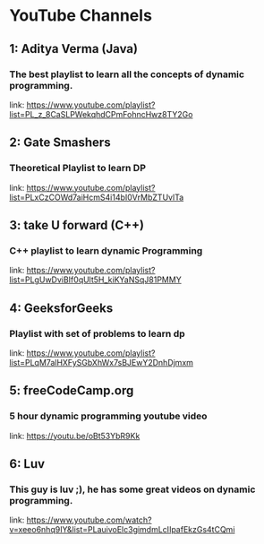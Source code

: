 # YouTube Channels

## 1: Aditya Verma (Java)
### The best playlist to learn all the concepts of dynamic programming.
link: https://www.youtube.com/playlist?list=PL_z_8CaSLPWekqhdCPmFohncHwz8TY2Go

## 2: Gate Smashers
### Theoretical Playlist to learn DP
link: https://www.youtube.com/playlist?list=PLxCzCOWd7aiHcmS4i14bI0VrMbZTUvlTa

## 3: take U forward (C++)
### C++ playlist to learn dynamic Programming
link: https://www.youtube.com/playlist?list=PLgUwDviBIf0qUlt5H_kiKYaNSqJ81PMMY

## 4: GeeksforGeeks
### Playlist with set of problems to learn dp
link: https://www.youtube.com/playlist?list=PLqM7alHXFySGbXhWx7sBJEwY2DnhDjmxm

## 5: freeCodeCamp.org
### 5 hour dynamic programming youtube video
link: https://youtu.be/oBt53YbR9Kk

## 6: Luv
### This guy is luv ;), he has some great videos on dynamic programming.
link: https://www.youtube.com/watch?v=xeeo6nhq9IY&list=PLauivoElc3gimdmLcIIpafEkzGs4tCQmi


